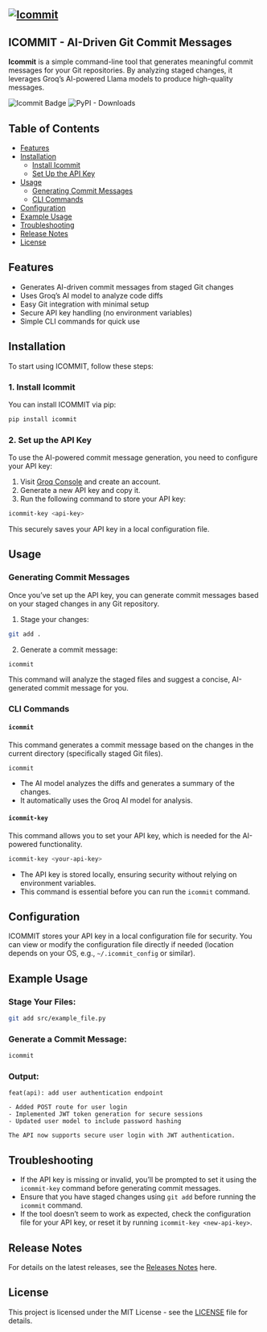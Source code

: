 [![Icommit](https://i.postimg.cc/02bFw0zk/temp-Image3-LGD2m.avif)](https://postimg.cc/kBPTr8Nz)
---
## ICOMMIT - AI-Driven Git Commit Messages

**Icommit** is a simple command-line tool that generates meaningful commit messages for your Git repositories. By analyzing staged changes, it leverages Groq’s AI-powered Llama models to produce high-quality messages.

![Icommit Badge](https://img.shields.io/badge/Icommit-8A2BE2) ![PyPI - Downloads](https://img.shields.io/pypi/dm/icommit)

## Table of Contents
- [Features](#features)
- [Installation](#installation)
  - [Install Icommit](#install-icommit)
  - [Set Up the API Key](#set-up-the-api-key)
- [Usage](#usage)
  - [Generating Commit Messages](#generating-commit-messages)
  - [CLI Commands](#cli-commands)
- [Configuration](#configuration)
- [Example Usage](#example-usage)
- [Troubleshooting](#troubleshooting)
- [Release Notes](#release-notes)
- [License](#license)

## Features

- Generates AI-driven commit messages from staged Git changes
- Uses Groq’s AI model to analyze code diffs
- Easy Git integration with minimal setup
- Secure API key handling (no environment variables)
- Simple CLI commands for quick use

## Installation

To start using ICOMMIT, follow these steps:

### 1. Install Icommit

You can install ICOMMIT via pip:

```bash
pip install icommit
```

### 2. Set up the API Key

To use the AI-powered commit message generation, you need to configure your API key:

1. Visit [Groq Console](https://console.groq.com/) and create an account.
2. Generate a new API key and copy it.
3. Run the following command to store your API key:
```bash
icommit-key <api-key>
```
This securely saves your API key in a local configuration file.

## Usage

### Generating Commit Messages

Once you’ve set up the API key, you can generate commit messages based on your staged changes in any Git repository.

1. Stage your changes:

```bash
git add .
```

2. Generate a commit message:

```bash
icommit
```

This command will analyze the staged files and suggest a concise, AI-generated commit message for you.

### CLI Commands

#### `icommit`

This command generates a commit message based on the changes in the current directory (specifically staged Git files).

```bash
icommit
```

- The AI model analyzes the diffs and generates a summary of the changes.
- It automatically uses the Groq AI model for analysis.

#### `icommit-key`

This command allows you to set your API key, which is needed for the AI-powered functionality.

```bash
icommit-key <your-api-key>
```

- The API key is stored locally, ensuring security without relying on environment variables.
- This command is essential before you can run the `icommit` command.

## Configuration

ICOMMIT stores your API key in a local configuration file for security. You can view or modify the configuration file directly if needed (location depends on your OS, e.g., `~/.icommit_config` or similar).

## Example Usage

### Stage Your Files:

```bash
git add src/example_file.py
```

### Generate a Commit Message:

```bash
icommit
```

### Output:

```
feat(api): add user authentication endpoint

- Added POST route for user login
- Implemented JWT token generation for secure sessions
- Updated user model to include password hashing

The API now supports secure user login with JWT authentication.
```
## Troubleshooting

- If the API key is missing or invalid, you’ll be prompted to set it using the `icommit-key` command before generating commit messages.
- Ensure that you have staged changes using `git add` before running the `icommit` command.
- If the tool doesn’t seem to work as expected, check the configuration file for your API key, or reset it by running `icommit-key <new-api-key>`.

## Release Notes

For details on the latest releases, see the [Releases Notes](./ReleaseNotes.md) here.

## License

This project is licensed under the MIT License - see the [LICENSE](./License.txt) file for details.